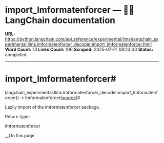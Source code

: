 # import_lmformatenforcer — 🦜🔗 LangChain  documentation

**URL:** https://python.langchain.com/api_reference/experimental/llms/langchain_experimental.llms.lmformatenforcer_decoder.import_lmformatenforcer.html
**Word Count:** 13
**Links Count:** 106
**Scraped:** 2025-07-21 08:23:33
**Status:** completed

---

# import\_lmformatenforcer\#

langchain\_experimental.llms.lmformatenforcer\_decoder.import\_lmformatenforcer\(\) → lmformatenforcer[\[source\]](https://python.langchain.com/api_reference/_modules/langchain_experimental/llms/lmformatenforcer_decoder.html#import_lmformatenforcer)\#     

Lazily import of the lmformatenforcer package.

Return type:     

lmformatenforcer

__On this page